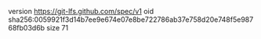 version https://git-lfs.github.com/spec/v1
oid sha256:0059921f3d14b7ee9e674e07e8be722786ab37e758d20e748f5e98768fb03d6b
size 71
